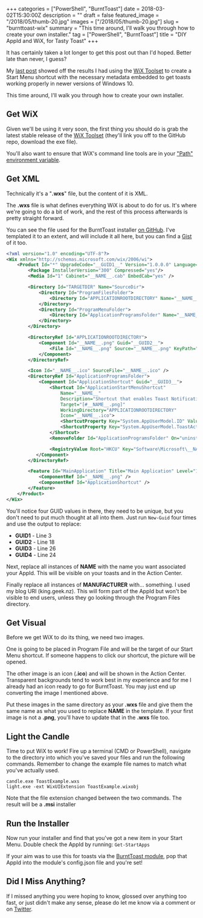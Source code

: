 +++
categories = ["PowerShell", "BurntToast"]
date = 2018-03-02T15:30:00Z
description = ""
draft = false
featured_image = "/2018/05/thumb-20.jpg"
images = ["/2018/05/thumb-20.jpg"]
slug = "burnttoast-wix"
summary = "This time around, I'll walk you through how to create your own installer."
tag = ["PowerShell", "BurntToast"]
title = "DIY AppId and WiX, for Tasty Toast"
+++


It has certainly taken a lot longer to get this post out than I'd hoped. Better late than never, I guess?

My [last post](https://king.geek.nz/2018/02/04/burnttoast-appid-installer/) showed off the results I had using the [WiX Toolset](http://wixtoolset.org/) to create a Start Menu shortcut with the necessary metadata embedded to get toasts working properly in newer versions of Windows 10.

This time around, I'll walk you through how to create your own installer.

## **Get WiX**

Given we'll be using it very soon, the first thing you should do is grab the latest stable release of the [WiX Toolset](http://wixtoolset.org/releases/) (they'll link you off to the GitHub repo, download the exe file).

You'll also want to ensure that WiX's command line tools are in your ["Path" environment variable](https://msdn.microsoft.com/en-us/library/gg513936.aspx).

## **Get XML**

Technically it's a "**.wxs**" file, but the content of it is XML.

The **.wxs** file is what defines everything WiX is about to do for us. It's where we're going to do a bit of work, and the rest of this process afterwards is pretty straight forward.

You can see the file used for the BurntToast installer [on GitHub](https://github.com/Windos/BurntToast/blob/master/Installer/src/BurntToast.wxs). I've templated it to an extent, and will include it all here, but you can find a [Gist](https://gist.github.com/Windos/f01ff665adbd5bc46fcb9abcba22490c) of it too.

```xml
<?xml version="1.0" encoding="UTF-8"?>
<Wix xmlns="http://schemas.microsoft.com/wix/2006/wi">
    <Product Id="*" UpgradeCode="__GUID1__" Version="1.0.0.0" Language="1033" Name="__NAME__" Manufacturer="__MANUFACTURER__">
        <Package InstallerVersion="300" Compressed="yes"/>
        <Media Id="1" Cabinet="__NAME__.cab" EmbedCab="yes" />

        <Directory Id="TARGETDIR" Name="SourceDir">
            <Directory Id="ProgramFilesFolder">
                <Directory Id="APPLICATIONROOTDIRECTORY" Name="__NAME__"/>
            </Directory>
            <Directory Id="ProgramMenuFolder">
                <Directory Id="ApplicationProgramsFolder" Name="__NAME__"/>
            </Directory>
        </Directory>

        <DirectoryRef Id="APPLICATIONROOTDIRECTORY">
            <Component Id="__NAME__.png" Guid="__GUID2__">
                <File Id="__NAME__.png" Source="__NAME__.png" KeyPath="yes" Checksum="yes"/>
            </Component>
        </DirectoryRef>

        <Icon Id="__NAME__.ico" SourceFile="__NAME__.ico" />
        <DirectoryRef Id="ApplicationProgramsFolder">
            <Component Id="ApplicationShortcut" Guid="__GUID3__">
                <Shortcut Id="ApplicationStartMenuShortcut"
                    Name="__NAME__"
                    Description="Shortcut that enables Toast Notifications"
                    Target="[#__NAME__.png]"
                    WorkingDirectory="APPLICATIONROOTDIRECTORY"
                    Icon="__NAME__.ico">
                    <ShortcutProperty Key="System.AppUserModel.ID" Value="__MANUFACTURER__!__NAME__" />
                    <ShortcutProperty Key="System.AppUserModel.ToastActivatorCLSID" Value="{__GUID4__}"></ShortcutProperty>
		        </Shortcut>
                <RemoveFolder Id="ApplicationProgramsFolder" On="uninstall"/>

                <RegistryValue Root="HKCU" Key="Software\Microsoft\__NAME__" Name="installed" Type="integer" Value="1" KeyPath="yes"/>
           </Component>
        </DirectoryRef>

        <Feature Id="MainApplication" Title="Main Application" Level="1">
            <ComponentRef Id="__NAME__.png" />
            <ComponentRef Id="ApplicationShortcut" />
        </Feature>
    </Product>
</Wix>

```

You'll notice four GUID values in there, they need to be unique, but you don't need to put much thought at all into them. Just run `New-Guid` four times and use the output to replace:

* __GUID1__ - Line 3
* __GUID2__ - Line 18
* __GUID3__ - Line 26
* __GUID4__ - Line 24

Next, replace all instances of __NAME__ with the name you want associated your AppId. This will be visible on your toasts and in the Action Center.

Finally replace all instances of __MANUFACTURER__ with… something. I used my blog URI (king.geek.nz). This will form part of the AppId but won't be visible to end users, unless they go looking through the Program Files directory.

## **Get Visual**

Before we get WiX to do its thing, we need two images.

One is going to be placed in Program File and will be the target of our Start Menu shortcut. If someone happens to click our shortcut, the picture will be opened.

The other image is an icon (**.ico**) and will be shown in the Action Center. Transparent backgrounds tend to work best in my experience and for me I already had an icon ready to go for BurntToast. You may just end up converting the image I mentioned above.

Put these images in the same directory as your **.wxs** file and give them the same name as what you used to replace __NAME__ in the template. If your first image is not a **.png**, you'll have to update that in the **.wxs** file too.

## **Light the Candle**

Time to put WiX to work! Fire up a terminal (CMD or PowerShell), navigate to the directory into which you've saved your files and run the following commands. Remember to change the example file names to match what you've actually used.

```
candle.exe ToastExample.wxs
light.exe -ext WixUIExtension ToastExample.wixobj

```

Note that the file extension changed between the two commands. The result will be a **.msi** installer

## **Run the Installer**

Now run your installer and find that you've got a new item in your Start Menu. Double check the AppId by running: `Get-StartApps`

If your aim was to use this for toasts via the [BurntToast module](https://www.powershellgallery.com/packages/BurntToast), pop that AppId into the module's config.json file and you're set!

## **Did I Miss Anything?**

If I missed anything you were hoping to know, glossed over anything too fast, or just didn't make any sense, please do let me know via a comment or on [Twitter](https://twitter.com/WindosNZ).

